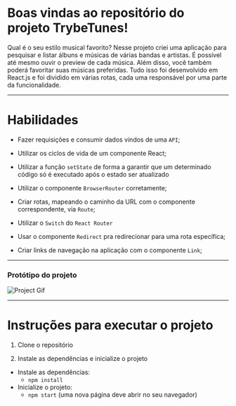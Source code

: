 # Boas vindas ao repositório do projeto TrybeTunes!

Qual é o seu estilo musical favorito? Nesse projeto criei uma aplicação para pesquisar e listar álbuns e músicas de várias bandas e artistas. É possível até mesmo ouvir o preview de cada música. Além disso, você também poderá favoritar suas músicas preferidas. Tudo isso foi desenvolvido em React.js e foi dividido em várias rotas, cada uma responsável por uma parte da funcionalidade.

---

# Habilidades

  * Fazer requisições e consumir dados vindos de uma `API`;

  * Utilizar os ciclos de vida de um componente React;

  * Utilizar a função `setState` de forma a garantir que um determinado código só é executado após o estado ser atualizado
  
  * Utilizar o componente `BrowserRouter` corretamente;

  * Criar rotas, mapeando o caminho da URL com o componente correspondente, via `Route`;

  * Utilizar o `Switch` do `React Router`

  * Usar o componente `Redirect` pra redirecionar para uma rota específica;

  * Criar links de navegação na aplicação com o componente `Link`;


---

### Protótipo do projeto
![Project Gif](./trybeyunes.gif)

---

# Instruções para executar o projeto

1. Clone o repositório

2. Instale as dependências e inicialize o projeto
  * Instale as dependências:
    * `npm install`
  * Inicialize o projeto:
    * `npm start` (uma nova página deve abrir no seu navegador)
